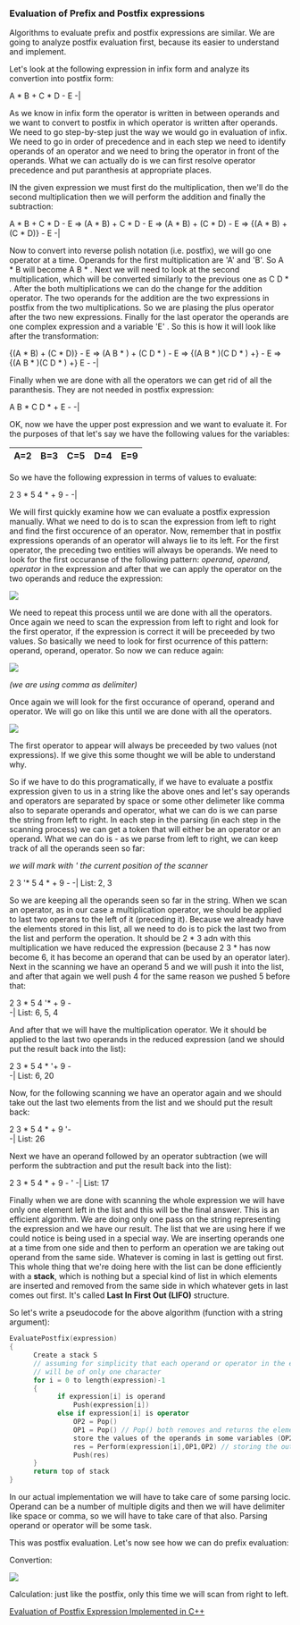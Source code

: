 ### Evaluation of Prefix and Postfix expressions

Algorithms to evaluate prefix and postfix expressions are similar. We are going to analyze postfix evaluation first, because its easier to understand and implement. 

Let's look at the following expression in infix form and analyze its convertion into postfix form:

A * B + C * D - E
-|

As we know in infix form the operator is written in between operands and we want to convert to postfix in which operator is written after operands. We need to go step-by-step just the way we would go in evaluation of infix. We need to go in order of precedence and in each step we need to identify operands of an operator and we need to bring the operator in front of the operands. What we can actually do is we can first resolve operator precedence and put paranthesis at appropriate places. 

IN the given expression we must first do the multiplication, then we'll do the second multiplication then we will perform the addition and finally the subtraction:

A * B + C * D - E ⇒ (A * B) + C * D - E ⇒ (A * B) + (C * D) - E ⇒ {(A * B) + (C * D)} - E
-|

Now to convert into reverse polish notation (i.e. postfix), we will go one operator at a time. Operands for the first multiplication are 'A' and 'B'. So A * B will become A B * . Next we will need to look at the second multiplication, which will be converted similarly to the previous one as C D * . After the both multiplications we can do the change for the addition operator. The two operands for the addition are the two expressions in postfix from the two multiplications. So we are plasing the plus operator after the two new expressions. Finally for the last operator the operands are one complex expression and a variable 'E' . So this is how it will look like after the transformation:

{(A * B) + (C * D)} - E ⇒ (A B * ) + (C D * ) - E ⇒ {(A B * )(C D * ) +} - E ⇒ {(A B * )(C D * ) +} E - 
-|

Finally when we are done with all the operators we can get rid of all the paranthesis. They are not needed in postfix expression:

A B * C D * + E -
-|

OK, now we have the upper post expression and we want to evaluate it. For the purposes of that let's say we have the following values for the variables:

A=2|B=3|C=5|D=4|E=9
-|-|-|-|-

So we have the following expression in terms of values to evaluate:

2 3 * 5 4 * + 9 -
-|

We will first quickly examine how we can evaluate a postfix expression manually. What we need to do is to scan the expression from left to right and find the first occurence of an operator. Now, remember that in postfix expressions operands of an operator will always lie to its left. For the first operator, the preceding two entities will always be operands. We need to look for the first occuranse of the following pattern: *operand, operand, operator* in the expression and after that we can apply the operator on the two operands and reduce the expression:

<img src="https://latex.codecogs.com/svg.latex?\Large&space;<op1><op2><operator>:2,3*5,4*+9-\Rightarrow{6,5,4*+9-}">
  
We need to repeat this process until we are done with all the operators. Once again we need to scan the expression from left to right and look for the first operator, if the expression is correct it will be preceeded by two values. So basically we need to look for first ocurrence of this pattern: operand, operand, operator. So now we can reduce again:

<img src="https://latex.codecogs.com/svg.latex?\Large&space;<op1><op2><operator>:2,3*5,4*+9-\Rightarrow{6,5,4*+9-}\Rightarrow{6,20+9-}"> 

*(we are using comma as delimiter)*

Once again we will look for the first occurance of operand, operand and operator. We will go on like this until we are done with all the operators.

<img src="https://latex.codecogs.com/svg.latex?\Large&space;<op1><op2><operator>:2,3*5,4*+9-\Rightarrow{6,5,4*+9-}\Rightarrow{6,20+9-}\Rightarrow{26,9-}\Rightarrow{17}">

Тhe first operator to appear will always be preceeded by two values (not expressions). If we give this some thought we will be able to understand why. 

So if we have to do this programatically, if we have to evaluate a postfix expression given to us in a string like the above ones and let's say operands and operators are separated by space or some other delimeter like comma also to separate operands and operator, what we can do is we can parse the string from left to right. In each step in the parsing (in each step in the scanning process) we can get a token that will either be an operator or an operand. What we can do is - as we parse from left to right, we can keep track of all the operands seen so far:

*we will mark with ' the current position of the scanner*

2 3 '* 5 4 * + 9 - 
-|
List: 2, 3

So we are keeping all the operands seen so far in the string. When we scan an operator, as in our case a multiplication operator, we should be applied to last two operans to the left of it (preceding it). Because we already have the elements stored in this list, all we need to do is to pick the last two from the list and perform the operation. It should be 2 * 3 adn with this multiplication we have reduced the expression (because 2 3 * has now become 6, it has become an operand that can be used by an operator later). Next in the scanning we have an operand 5 and we will push it into the list, and after that again we well push 4 for the same reason we pushed 5 before that:

2 3 * 5 4 '* + 9 -  
-|
List: 6, 5, 4

And after that we will have the multiplication operator. We it should be applied to the last two operands in the reduced expression (and we should put the result back into the list):

2 3 * 5 4 * '+ 9 -   
-|
List: 6, 20

Now, for the following scanning we have an operator again and we should take out the last two elements from the list and we should put the result back:

2 3 * 5 4 * + 9 '-  
-|
List: 26

Next we have an operand followed by an operator subtraction (we will perform the subtraction and put the result back into the list):

2 3 * 5 4 * + 9 - ' 
-|
List: 17

Finally when we are done with scanning the whole expression we will have only one element left in the list and this will be the final answer. This is an efficient algorithm. We are doing only one pass on the string representing the expression and we have our result. The list that we are using here if we could notice is being used in a special way. We are inserting operands one at a time from one side and then to perform an operation we are taking out operand from the same side. Whatever is coming in last is getting out first. This whole thing that we're doing here with the list can be done efficiently with a **stack**, which is nothing but a special kind of list in which elements are inserted and removed from the same side in which whatever gets in last comes out first. It's called **Last In First Out (LIFO)** structure. 

So let's write a pseudocode for the above algorithm (function with a string argument):

```cpp
EvaluatePostfix(expression)
{
      Create a stack S
      // assuming for simplicity that each operand or operator in the expression 
      // will be of only one character
      for i = 0 to length(expression)-1
      {
            if expression[i] is operand
                Push(expression[i])
            else if expression[i] is operator
                OP2 = Pop()
                OP1 = Pop() // Pop() both removes and returns the element from the stack
                store the values of the operands in some variables (OP2 and OP1 in our case)
                res = Perform(expression[i],OP1,OP2) // storing the output in a variable res
                Push(res)
      }  
      return top of stack
}
```
In our actual implementation we will have to take care of some parsing locic. Operand can be a number of multiple digits and then we will have delimiter like space or comma, so we will have to take care of that also. Parsing operand or operator will be some task.

This was postfix evaluation. Let's now see how we can do prefix evaluation:

Convertion:

<img src="https://latex.codecogs.com/svg.latex?\Large&space;<op1><operator><op2>:2*3+5*4-9\Rightarrow{\{(2*3)+(5*4)\}-9}\Rightarrow{\{(*23)+(*54)\}-9}\Rightarrow{\{(*23)(*54)\}-9}\Rightarrow{-\{(*23)(*54)\}9}\Rightarrow{-+*23*549}"> 

Calculation: just like the postfix, only this time we will scan from right to left.

[Evaluation of Postfix Expression Implemented in C++](https://github.com/andy489/Data_Structures_and_Algorithms_CPP/blob/master/Evaluation%20Of%20Postfix%20exp.cpp)
